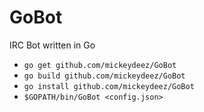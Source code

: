# GoBot
IRC Bot written in Go

 - `go get github.com/mickeydeez/GoBot`
 - `go build github.com/mickeydeez/GoBot`
 - `go install github.com/mickeydeez/GoBot`
 - `$GOPATH/bin/GoBot <config.json>`
